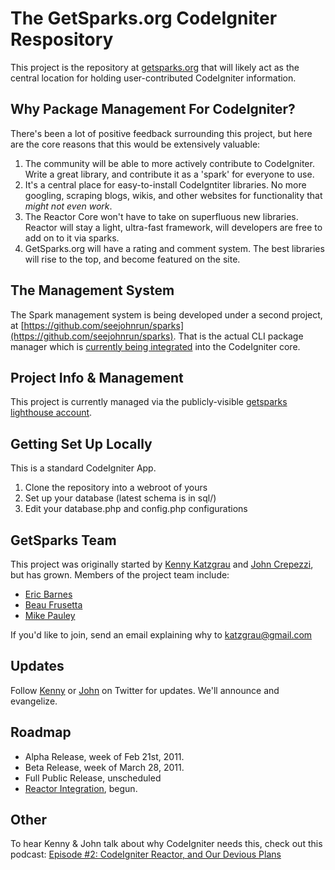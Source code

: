 # The GetSparks.org CodeIgniter Respository

This project is the repository at
[getsparks.org](http://getsparks.lighthouseapp.com/projects/70187-getsparksorg-repository/overview)
that will likely act as the central location for holding user-contributed CodeIgniter
information.

## Why Package Management For CodeIgniter?

There's been a lot of positive feedback surrounding this project, but here are the
core reasons that this would be extensively valuable:

1. The community will be able to more actively contribute to CodeIgniter. Write
   a great library, and contribute it as a 'spark' for everyone to use.
2. It's a central place for easy-to-install CodeIgntiter libraries. No more googling,
   scraping blogs, wikis, and other websites for functionality that *might not even work*.
3. The Reactor Core won't have to take on superfluous new libraries. Reactor will
   stay a light, ultra-fast framework, will developers are free to add on to it
   via sparks.
4. GetSparks.org will have a rating and comment system. The best libraries will
   rise to the top, and become featured on the site.

## The Management System

The Spark management system is being developed under a second project, at
[https://github.com/seejohnrun/sparks](https://github.com/seejohnrun/sparks). That is the actual CLI package manager
which is [currently being integrated](https://github.com/EllisLab/CodeIgniter/tree/feature/sparks) into the CodeIgniter core.

## Project Info & Management

This project is currently managed via the publicly-visible
[getsparks lighthouse account](http://getsparks.lighthouseapp.com/projects/70187-getsparksorg-repository/overview).

## Getting Set Up Locally

This is a standard CodeIgniter App.

1. Clone the repository into a webroot of yours
2. Set up your database (latest schema is in sql/)
3. Edit your database.php and config.php configurations

## GetSparks Team

This project was originally started by [Kenny Katzgrau](http://codefury.net) and [John Crepezzi](http://johncrepezzi.com), but has grown.
Members of the project team include:

* [Eric Barnes](http://philsturgeon.co.uk/)
* [Beau Frusetta](http://beau.frusetta.com/)
* [Mike Pauley](http://www.mdpauley.com/)

If you'd like to join, send an email explaining why to katzgrau@gmail.com

## Updates

Follow [Kenny](http://twitter.com/_kennyk_) or [John](http://twitter.com/seejohnrun)
on Twitter for updates. We'll announce and evangelize.

## Roadmap

* Alpha Release, week of Feb 21st, 2011.
* Beta Release, week of March 28, 2011.
* Full Public Release, unscheduled
* [Reactor Integration](https://github.com/EllisLab/CodeIgniter/tree/feature/sparks), begun.

## Other

To hear Kenny & John talk about why CodeIgniter needs this, check out this
podcast: [Episode #2: CodeIgniter Reactor, and Our Devious Plans](http://oconf.org/)

